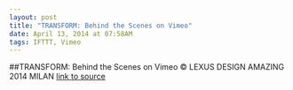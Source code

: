 ```yaml
---
layout: post
title: "TRANSFORM: Behind the Scenes on Vimeo"
date: April 13, 2014 at 07:58AM
tags: IFTTT, Vimeo
---
```

##TRANSFORM: Behind the Scenes on Vimeo
© LEXUS DESIGN AMAZING 2014 MILAN
[link to source](http://ift.tt/1hBj9TO) 
